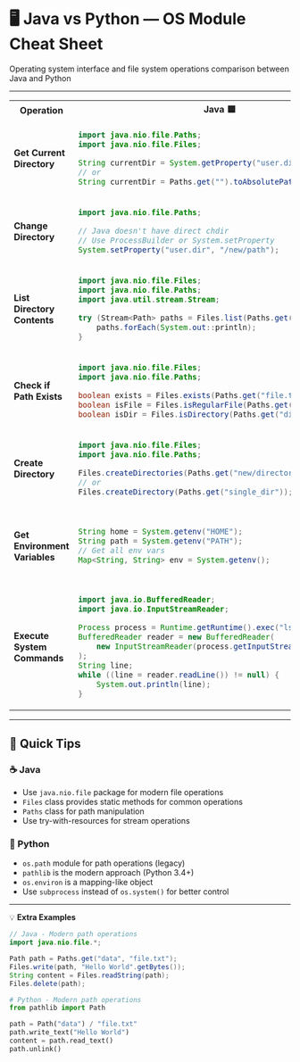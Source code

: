 # 🖥️ Java vs Python — OS Module Cheat Sheet

Operating system interface and file system operations comparison between Java and Python

---

<table>
<tr>
<th>Operation</th>
<th>Java 🟦</th>
<th>Python 🐍</th>
</tr>
<tr>
<td><strong>Get Current Directory</strong></td>
<td>

```java
import java.nio.file.Paths;
import java.nio.file.Files;

String currentDir = System.getProperty("user.dir");
// or
String currentDir = Paths.get("").toAbsolutePath().toString();
```

</td>
<td>

```python
import os

current_dir = os.getcwd()
```

</td>
</tr>
<tr>
<td><strong>Change Directory</strong></td>
<td>

```java
import java.nio.file.Paths;

// Java doesn't have direct chdir
// Use ProcessBuilder or System.setProperty
System.setProperty("user.dir", "/new/path");
```

</td>
<td>

```python
import os

os.chdir('/new/path')
```

</td>
</tr>
<tr>
<td><strong>List Directory Contents</strong></td>
<td>

```java
import java.nio.file.Files;
import java.nio.file.Paths;
import java.util.stream.Stream;

try (Stream<Path> paths = Files.list(Paths.get("."))) {
    paths.forEach(System.out::println);
}
```

</td>
<td>

```python
import os

files = os.listdir('.')
# or
for item in os.listdir('.'):
    print(item)
```

</td>
</tr>
<tr>
<td><strong>Check if Path Exists</strong></td>
<td>

```java
import java.nio.file.Files;
import java.nio.file.Paths;

boolean exists = Files.exists(Paths.get("file.txt"));
boolean isFile = Files.isRegularFile(Paths.get("file.txt"));
boolean isDir = Files.isDirectory(Paths.get("dir"));
```

</td>
<td>

```python
import os

exists = os.path.exists('file.txt')
is_file = os.path.isfile('file.txt')
is_dir = os.path.isdir('dir')
```

</td>
</tr>
<tr>
<td><strong>Create Directory</strong></td>
<td>

```java
import java.nio.file.Files;
import java.nio.file.Paths;

Files.createDirectories(Paths.get("new/directory"));
// or
Files.createDirectory(Paths.get("single_dir"));
```

</td>
<td>

```python
import os

os.makedirs('new/directory', exist_ok=True)
# or
os.mkdir('single_dir')
```

</td>
</tr>
<tr>
<td><strong>Get Environment Variables</strong></td>
<td>

```java
String home = System.getenv("HOME");
String path = System.getenv("PATH");
// Get all env vars
Map<String, String> env = System.getenv();
```

</td>
<td>

```python
import os

home = os.environ.get('HOME')
path = os.environ.get('PATH')
# Get all env vars
env_vars = os.environ
```

</td>
</tr>
<tr>
<td><strong>Execute System Commands</strong></td>
<td>

```java
import java.io.BufferedReader;
import java.io.InputStreamReader;

Process process = Runtime.getRuntime().exec("ls -la");
BufferedReader reader = new BufferedReader(
    new InputStreamReader(process.getInputStream())
);
String line;
while ((line = reader.readLine()) != null) {
    System.out.println(line);
}
```

</td>
<td>

```python
import os

result = os.system('ls -la')
# or
import subprocess
result = subprocess.run(['ls', '-la'], 
                       capture_output=True, text=True)
print(result.stdout)
```

</td>
</tr>
</table>

---

## 🧩 Quick Tips

### ☕ Java
- Use `java.nio.file` package for modern file operations
- `Files` class provides static methods for common operations
- `Paths` class for path manipulation
- Use try-with-resources for stream operations

### 🐍 Python
- `os.path` module for path operations (legacy)
- `pathlib` is the modern approach (Python 3.4+)
- `os.environ` is a mapping-like object
- Use `subprocess` instead of `os.system()` for better control

---

💡 **Extra Examples**

```java
// Java - Modern path operations
import java.nio.file.*;

Path path = Paths.get("data", "file.txt");
Files.write(path, "Hello World".getBytes());
String content = Files.readString(path);
Files.delete(path);
```

```python
# Python - Modern path operations
from pathlib import Path

path = Path("data") / "file.txt"
path.write_text("Hello World")
content = path.read_text()
path.unlink()
```
